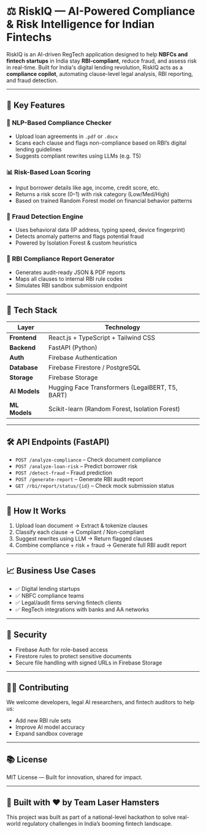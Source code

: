 # ⚖️ RiskIQ — AI-Powered Compliance & Risk Intelligence for Indian Fintechs

RiskIQ is an AI-driven RegTech application designed to help **NBFCs and fintech startups** in India stay **RBI-compliant**, reduce fraud, and assess risk in real-time. Built for India's digital lending revolution, RiskIQ acts as a **compliance copilot**, automating clause-level legal analysis, RBI reporting, and fraud detection.

---

## 🚀 Key Features

### 🧠 NLP-Based Compliance Checker
- Upload loan agreements in `.pdf` or `.docx`
- Scans each clause and flags non-compliance based on RBI’s digital lending guidelines
- Suggests compliant rewrites using LLMs (e.g. T5)

### 📊 Risk-Based Loan Scoring
- Input borrower details like age, income, credit score, etc.
- Returns a risk score (0–1) with risk category (Low/Med/High)
- Based on trained Random Forest model on financial behavior patterns

### 🚨 Fraud Detection Engine
- Uses behavioral data (IP address, typing speed, device fingerprint)
- Detects anomaly patterns and flags potential fraud
- Powered by Isolation Forest & custom heuristics

### 📄 RBI Compliance Report Generator
- Generates audit-ready JSON & PDF reports
- Maps all clauses to internal RBI rule codes
- Simulates RBI sandbox submission endpoint

---

## 🧱 Tech Stack

| Layer       | Technology                          |
|------------|-------------------------------------|
| **Frontend** | React.js + TypeScript + Tailwind CSS |
| **Backend**  | FastAPI (Python)                   |
| **Auth**     | Firebase Authentication            |
| **Database** | Firebase Firestore / PostgreSQL    |
| **Storage**  | Firebase Storage                   |
| **AI Models**| Hugging Face Transformers (LegalBERT, T5, BART) |
| **ML Models**| Scikit-learn (Random Forest, Isolation Forest) |

---

## 🛠️ API Endpoints (FastAPI)

- `POST /analyze-compliance` – Check document compliance
- `POST /analyze-loan-risk` – Predict borrower risk
- `POST /detect-fraud` – Fraud prediction
- `POST /generate-report` – Generate RBI audit report
- `GET /rbi/report/status/{id}` – Check mock submission status

---

## 🧪 How It Works

1. Upload loan document → Extract & tokenize clauses
2. Classify each clause → Compliant / Non-compliant
3. Suggest rewrites using LLM → Return flagged clauses
4. Combine compliance + risk + fraud → Generate full RBI audit report

---

## 📈 Business Use Cases

- ✅ Digital lending startups  
- ✅ NBFC compliance teams  
- ✅ Legal/audit firms serving fintech clients  
- ✅ RegTech integrations with banks and AA networks  

---

## 🔐 Security

- Firebase Auth for role-based access
- Firestore rules to protect sensitive documents
- Secure file handling with signed URLs in Firebase Storage

---

## 🧑‍💻 Contributing

We welcome developers, legal AI researchers, and fintech auditors to help us:
- Add new RBI rule sets
- Improve AI model accuracy
- Expand sandbox coverage

---

## 📚 License

MIT License — Built for innovation, shared for impact.

---

## 🧾 Built with ❤️ by Team Laser Hamsters

This project was built as part of a national-level hackathon to solve real-world regulatory challenges in India’s booming fintech landscape.


